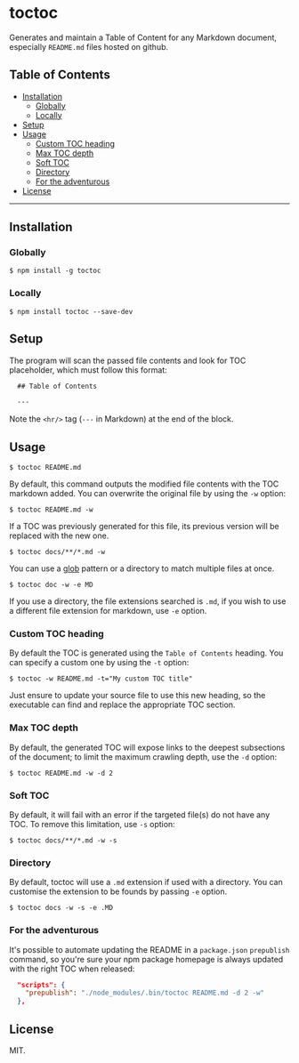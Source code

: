 toctoc
======

Generates and maintain a Table of Content for any Markdown document, especially `README.md` files hosted on github.

## Table of Contents

  - [Installation](#installation)
     - [Globally](#globally)
     - [Locally](#locally)
  - [Setup](#setup)
  - [Usage](#usage)
     - [Custom TOC heading](#custom-toc-heading)
     - [Max TOC depth](#max-toc-depth)
     - [Soft TOC](#soft-toc)
     - [Directory](#directory)
     - [For the adventurous](#for-the-adventurous)
  - [License](#license)

---

## Installation

### Globally

```
$ npm install -g toctoc
```

### Locally

```
$ npm install toctoc --save-dev
```

## Setup

The program will scan the passed file contents and look for TOC placeholder, which must follow this format:

```markdown
  ## Table of Contents

  ---
```

Note the `<hr/>` tag (`---` in Markdown) at the end of the block.

## Usage

```
$ toctoc README.md
```

By default, this command outputs the modified file contents with the TOC markdown added. You can overwrite the original file by using the `-w` option:

```
$ toctoc README.md -w
```

If a TOC was previously generated for this file, its previous version will be replaced with the new one.

```
$ toctoc docs/**/*.md -w 
```

You can use a [glob](http://pubs.opengroup.org/onlinepubs/9699919799/functions/glob.html) pattern or a directory to match multiple files at once.

```
$ toctoc doc -w -e MD
```

If you use a directory, the file extensions searched is `.md`, if you wish to use a different file extension for markdown, use `-e` option. 


### Custom TOC heading

By default the TOC is generated using the `Table of Contents` heading. You can specify a custom one by using the `-t` option:

```
$ toctoc -w README.md -t="My custom TOC title"
```

Just ensure to update your source file to use this new heading, so the executable can find and replace the appropriate TOC section.

### Max TOC depth

By default, the generated TOC will expose links to the deepest subsections of the document; to limit the maximum crawling depth, use the `-d` option:

```
$ toctoc README.md -w -d 2
```

### Soft TOC

By default, it will fail with an error if the targeted file(s) do not have any TOC. To remove this limitation, use `-s` option:

```
$ toctoc docs/**/*.md -w -s
```

### Directory 

By default, toctoc will use a `.md` extension if used with a directory. You can customise the extension to be founds by passing `-e` option.


```
$ toctoc docs -w -s -e .MD
```


### For the adventurous

It's possible to automate updating the README in a `package.json` `prepublish` command, so you're sure your npm package homepage is always updated with the right TOC when released:

```json
  "scripts": {
    "prepublish": "./node_modules/.bin/toctoc README.md -d 2 -w"
  },
```

## License

MIT.
